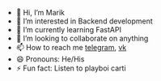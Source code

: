 - 👋 Hi, I’m Marik
- 👀 I’m interested in Backend development
- 🌱 I’m currently learning FastAPI
- 💞️ I’m looking to collaborate on anything
- 📫 How to reach me [telegram](https://t.me/marik_aaa), [vk](https://vk.com/mmmmmrn)
- 😄 Pronouns: He/His
- ⚡ Fun fact: Listen to playboi carti

<!---
PythonMarik/PythonMarik is a ✨ special ✨ repository because its `README.md` (this file) appears on your GitHub profile.
You can click the Preview link to take a look at your changes.
--->
